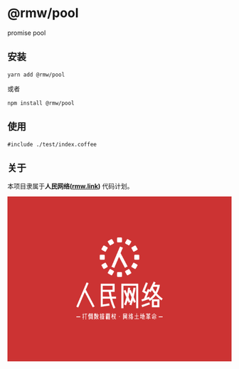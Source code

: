 # @rmw/pool

promise pool

##  安装

```
yarn add @rmw/pool
```

或者

```
npm install @rmw/pool
```

## 使用

```
#include ./test/index.coffee
```

## 关于

本项目隶属于**人民网络([rmw.link](//rmw.link))** 代码计划。

![人民网络](https://raw.githubusercontent.com/rmw-link/logo/master/rmw.red.bg.svg)
